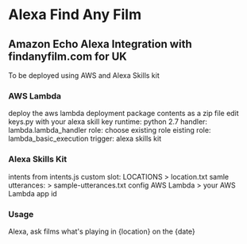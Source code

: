 # Alexa Find Any Film
## Amazon Echo Alexa Integration with findanyfilm.com for UK 

To be deployed using AWS and Alexa Skills kit 

### AWS Lambda
deploy the aws lambda deployment package contents as a zip file
edit keys.py with your alexa skill key
runtime: python 2.7 
handler: lambda.lambda_handler
role: choose existing role
eisting role: lambda_basic_execution
trigger: alexa skills kit 

### Alexa Skills Kit
intents from intents.js
custom slot: LOCATIONS > location.txt
samle utterances: > sample-utterances.txt
config AWS Lambda > your AWS Lambda app id

### Usage
Alexa, ask films what's playing in {location} on the {date}
